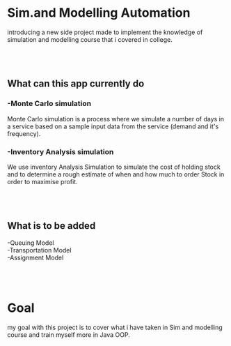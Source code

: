 # Sim.and Modelling Automation
introducing a new side project made to implement the knowledge of simulation and modelling course that i covered in college.<br><br><br><br>

## What can this app currently do
### -Monte Carlo simulation<br>
Monte Carlo simulation is a process where we simulate a number of days in a service based on a sample input data from the service (demand and it's frequency).
### -Inventory Analysis simulation<br>
We use inventory Analysis Simulation to simulate the cost of holding stock and to determine a rough estimate of when and how much to order Stock in order
to maximise profit.<br><br><br><br>
## What is to be added
-Queuing Model<br>
-Transportation Model<br>
-Assignment Model<br><br><br><br>
# Goal
my goal with this project is to cover what i have taken in Sim and modelling course and train myself more in Java OOP.
